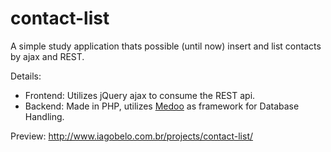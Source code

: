 # contact-list #

A simple study application thats possible (until now) insert and list contacts by ajax and REST.


Details:
- Frontend: Utilizes jQuery ajax to consume the REST api.
- Backend: Made in PHP, utilizes [Medoo](http://medoo.in/api/) as framework for Database Handling.

Preview: http://www.iagobelo.com.br/projects/contact-list/
